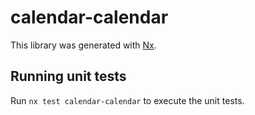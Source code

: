 # calendar-calendar

This library was generated with [Nx](https://nx.dev).

## Running unit tests

Run `nx test calendar-calendar` to execute the unit tests.

